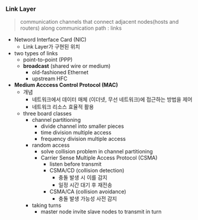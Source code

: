 ### Link Layer
> communication channels that connect adjacent nodes(hosts and routers) along communication path : links
- Netword Interface Card (NIC)
	- Link Layer가 구현된 위치
- two types of links
	- point-to-point (PPP)
	- **broadcast** (shared wire or medium)
		- old-fashioned Ethernet
		- upstream HFC
- **Medium Acccess Control Protocol (MAC)**
	- 개념
		- 네트워크에서 데이터 매체 (이더넷, 무선 네트워크)에 접근하는 방법을 제어
		- 네트워크 리소스 효율적 활용
	- three board classes
		- channel partitioning
			- divide channel into smaller pieces
			- time division multiple access
			- frequency division multiple access
		- random access
			- solve collision problem in channel partitioning
			- Carrier Sense Multiple Access Protocol (CSMA)
				- listen before transmit
				- CSMA/CD (collision detection)
					- 충돌 발생 시 이를 감지
					- 일정 시간 대기 후 재전송
				- CSMA/CA (collision avoidance)
					- 충돌 발생 가능성 사전 감지
		- taking turns
			- master node invite slave nodes to transmit in turn